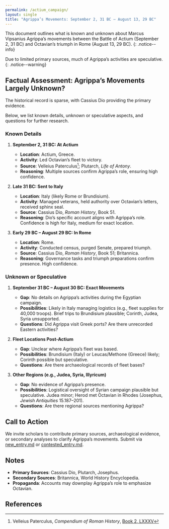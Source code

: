 ```yaml
---
permalink: /actium_campaign/
layout: single
title: "Agrippa’s Movements: September 2, 31 BC – August 13, 29 BC"
---
```


This document outlines what is known and unknown about Marcus Vipsanius Agrippa’s movements between the Battle of Actium (September 2, 31 BC) and Octavian’s triumph in Rome (August 13, 29 BC).
{: .notice--info}

Due to limited primary sources, much of Agrippa’s activities are speculative.
{: .notice--warning}

## Factual Assessment: Agrippa’s Movements Largely Unknown?

The historical record is sparse, with Cassius Dio providing the primary evidence.

Below, we list known details, unknown or speculative aspects, and questions for further research.

### Known Details

1. **September 2, 31 BC: At Actium**
   - **Location**: Actium, Greece.
   - **Activity**: Led Octavian’s fleet to victory.
   - **Source**: Velleius Paterculus[^vp-2-LXXXV]; Plutarch, *Life of Antony*.
   - **Reasoning**: Multiple sources confirm Agrippa’s role, ensuring high confidence.

2. **Late 31 BC: Sent to Italy**
   - **Location**: Italy (likely Rome or Brundisium).
   - **Activity**: Managed veterans, held authority over Octavian’s letters, received sphinx seal.
   - **Source**: Cassius Dio, *Roman History*, Book 51.
   - **Reasoning**: Dio’s specific account aligns with Agrippa’s role. Confidence is high for Italy, medium for exact location.

3. **Early 29 BC – August 29 BC: In Rome**
   - **Location**: Rome.
   - **Activity**: Conducted census, purged Senate, prepared triumph.
   - **Source**: Cassius Dio, *Roman History*, Book 51; Britannica.
   - **Reasoning**: Governance tasks and triumph preparations confirm presence. High confidence.

[^vp-2-LXXXV]: Velleius Paterculus, *Compendium of Roman History*, [Book 2, LXXXV](https://penelope.uchicago.edu/Thayer/E/Roman/Texts/Velleius_Paterculus/2C*.html#85)

### Unknown or Speculative

1. **September 31 BC – August 30 BC: Exact Movements**
   - **Gap**: No details on Agrippa’s activities during the Egyptian campaign.
   - **Possibilities**: Likely in Italy managing logistics (e.g., fleet supplies for 40,000 troops). Brief trips to Brundisium plausible; Corinth, Judea, Syria unsupported.
   - **Questions**: Did Agrippa visit Greek ports? Are there unrecorded Eastern activities?

2. **Fleet Locations Post-Actium**
   - **Gap**: Unclear where Agrippa’s fleet was based.
   - **Possibilities**: Brundisium (Italy) or Leucas/Methone (Greece) likely; Corinth possible but speculative.
   - **Questions**: Are there archaeological records of fleet bases?

3. **Other Regions (e.g., Judea, Syria, Illyricum)**
   - **Gap**: No evidence of Agrippa’s presence.
   - **Possibilities**: Logistical oversight of Syrian campaign plausible but speculative. Judea minor; Herod met Octavian in Rhodes (Josephus, *Jewish Antiquities* 15.187–201).
   - **Questions**: Are there regional sources mentioning Agrippa?

## Call to Action

We invite scholars to contribute primary sources, archaeological evidence, or secondary analyses to clarify Agrippa’s movements. Submit via [new_entry.md](https://github.com/davidrstansfield/Actium-Campaign/issues/new?template=new_entry.md) or [contested_entry.md](https://github.com/davidrstansfield/Actium-Campaign/issues/new?template=contested_entry.md).

## Notes

- **Primary Sources**: Cassius Dio, Plutarch, Josephus.
- **Secondary Sources**: Britannica, World History Encyclopedia.
- **Propaganda**: Accounts may downplay Agrippa’s role to emphasize Octavian.

## References
